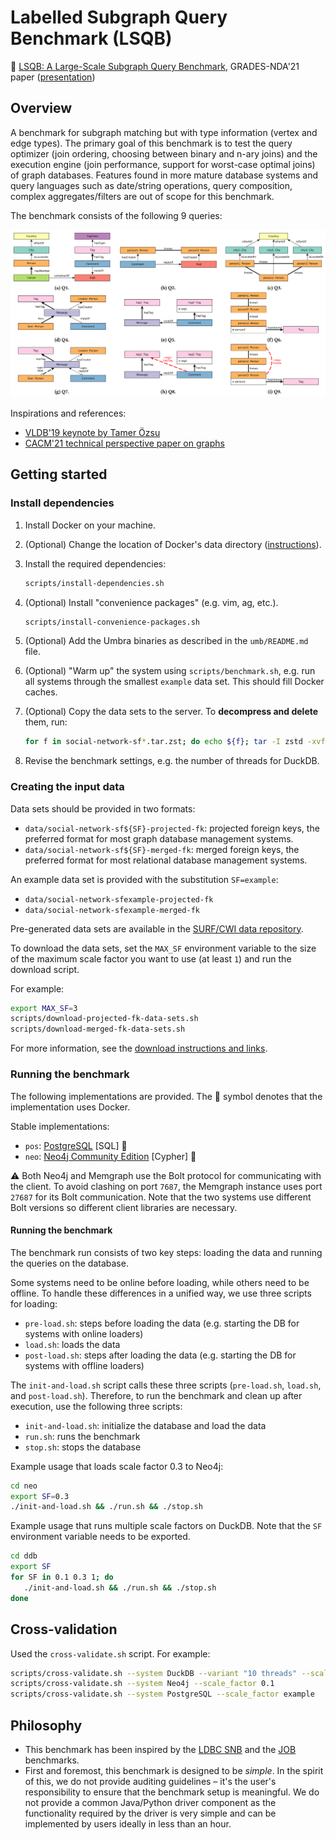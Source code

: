 # Labelled Subgraph Query Benchmark (LSQB)

:page_facing_up: [LSQB: A Large-Scale Subgraph Query Benchmark](https://dl.acm.org/doi/pdf/10.1145/3461837.3464516), GRADES-NDA'21 paper ([presentation](https://docs.google.com/presentation/d/13B5XwwSlgi-r3a9tKNxo8HmdIRzegO6FMB-M6I1RW0I))

## Overview

A benchmark for subgraph matching but with type information (vertex and edge types). The primary goal of this benchmark is to test the query optimizer (join ordering, choosing between binary and n-ary joins) and the execution engine (join performance, support for worst-case optimal joins) of graph databases. Features found in more mature database systems and query languages such as date/string operations, query composition, complex aggregates/filters are out of scope for this benchmark.

The benchmark consists of the following 9 queries:

![](patterns.png)

Inspirations and references:

* [VLDB'19 keynote by Tamer Özsu](https://vldb2019.github.io/files/VLDB19-keynote-1-slides.pdf)
* [CACM'21 technical perspective paper on graphs](https://dl.acm.org/doi/pdf/10.1145/3434642)

## Getting started

### Install dependencies

1. Install Docker on your machine.

1. (Optional) Change the location of Docker's data directory ([instructions](https://github.com/ftsrg/cheat-sheets/wiki/Docker#move-docker-data-folder-to-a-different-location)).

1. Install the required dependencies:

   ```bash
   scripts/install-dependencies.sh
   ```

1. (Optional) Install "convenience packages" (e.g. vim, ag, etc.).

   ```bash
   scripts/install-convenience-packages.sh
   ```

1. (Optional) Add the Umbra binaries as described in the `umb/README.md` file.

1. (Optional) "Warm up" the system using `scripts/benchmark.sh`, e.g. run all systems through the smallest `example` data set. This should fill Docker caches.

1. (Optional) Copy the data sets to the server. To **decompress and delete** them, run:

   ```bash
   for f in social-network-sf*.tar.zst; do echo ${f}; tar -I zstd -xvf ${f}; rm ${f}; done
   ```

1. Revise the benchmark settings, e.g. the number of threads for DuckDB.

### Creating the input data

Data sets should be provided in two formats:

* `data/social-network-sf${SF}-projected-fk`: projected foreign keys, the preferred format for most graph database management systems.
* `data/social-network-sf${SF}-merged-fk`: merged foreign keys, the preferred format for most relational database management systems.

An example data set is provided with the substitution `SF=example`:

* `data/social-network-sfexample-projected-fk`
* `data/social-network-sfexample-merged-fk`

Pre-generated data sets are available in the [SURF/CWI data repository](https://repository.surfsara.nl/datasets/cwi/lsqb).

To download the data sets, set the `MAX_SF` environment variable to the size of the maximum scale factor you want to use (at least `1`) and run the download script.

For example:

```bash
export MAX_SF=3
scripts/download-projected-fk-data-sets.sh
scripts/download-merged-fk-data-sets.sh
```

For more information, see the [download instructions and links](https://github.com/ldbc/data-sets-surf-repository/#labelled-subgraph-query-benchmark-lsqb).

### Running the benchmark

The following implementations are provided. The :whale: symbol denotes that the implementation uses Docker.

Stable implementations:

* `pos`: [PostgreSQL](https://www.postgresql.org/) [SQL] :whale:
* `neo`: [Neo4j Community Edition](https://neo4j.com/) [Cypher] :whale:

:warning: Both Neo4j and Memgraph use the Bolt protocol for communicating with the client.
To avoid clashing on port `7687`, the Memgraph instance uses port `27687` for its Bolt communication.
Note that the two systems use different Bolt versions so different client libraries are necessary.

#### Running the benchmark

The benchmark run consists of two key steps: loading the data and running the queries on the database.

Some systems need to be online before loading, while others need to be offline. To handle these differences in a unified way, we use three scripts for loading:

* `pre-load.sh`: steps before loading the data (e.g. starting the DB for systems with online loaders)
* `load.sh`: loads the data
* `post-load.sh`: steps after loading the data (e.g. starting the DB for systems with offline loaders)

The `init-and-load.sh` script calls these three scripts (`pre-load.sh`, `load.sh`, and `post-load.sh`).
Therefore, to run the benchmark and clean up after execution, use the following three scripts:

* `init-and-load.sh`: initialize the database and load the data
* `run.sh`: runs the benchmark 
* `stop.sh`: stops the database

Example usage that loads scale factor 0.3 to Neo4j:

```bash
cd neo
export SF=0.3
./init-and-load.sh && ./run.sh && ./stop.sh
```

Example usage that runs multiple scale factors on DuckDB. Note that the `SF` environment variable needs to be exported.

```bash
cd ddb
export SF
for SF in 0.1 0.3 1; do
   ./init-and-load.sh && ./run.sh && ./stop.sh
done
```

## Cross-validation

Used the `cross-validate.sh` script. For example:

```bash
scripts/cross-validate.sh --system DuckDB --variant "10 threads" --scale_factor 1
scripts/cross-validate.sh --system Neo4j --scale_factor 0.1
scripts/cross-validate.sh --system PostgreSQL --scale_factor example
```

## Philosophy

* This benchmark has been inspired by the [LDBC SNB](https://arxiv.org/pdf/2001.02299.pdf) and the [JOB](https://db.in.tum.de/~leis/papers/lookingglass.pdf) benchmarks.
* First and foremost, this benchmark is designed to be *simple*. In the spirit of this, we do not provide auditing guidelines – it's the user's responsibility to ensure that the benchmark setup is meaningful. We do not provide a common Java/Python driver component as the functionality required by the driver is very simple and can be implemented by users ideally in less than an hour.
